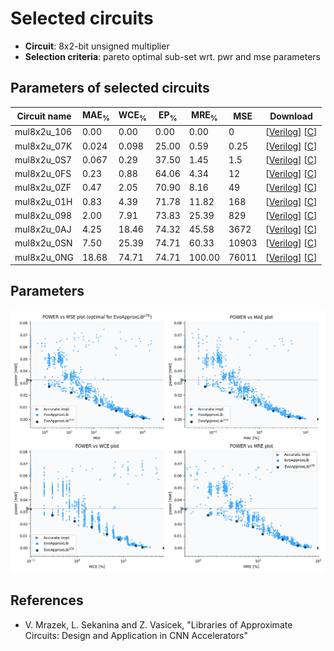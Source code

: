 
Selected circuits
===================
 - **Circuit**: 8x2-bit unsigned multiplier
 - **Selection criteria**: pareto optimal sub-set wrt. pwr and mse parameters

Parameters of selected circuits
----------------------------

| Circuit name | MAE<sub>%</sub> | WCE<sub>%</sub> | EP<sub>%</sub> | MRE<sub>%</sub> | MSE | Download |
| --- |  --- | --- | --- | --- | --- | --- | 
| mul8x2u_106 | 0.00 | 0.00 | 0.00 | 0.00 | 0 |  [[Verilog](mul8x2u_106.v)]  [[C](mul8x2u_106.c)] |
| mul8x2u_07K | 0.024 | 0.098 | 25.00 | 0.59 | 0.25 |  [[Verilog](mul8x2u_07K.v)]  [[C](mul8x2u_07K.c)] |
| mul8x2u_0S7 | 0.067 | 0.29 | 37.50 | 1.45 | 1.5 |  [[Verilog](mul8x2u_0S7.v)]  [[C](mul8x2u_0S7.c)] |
| mul8x2u_0FS | 0.23 | 0.88 | 64.06 | 4.34 | 12 |  [[Verilog](mul8x2u_0FS.v)]  [[C](mul8x2u_0FS.c)] |
| mul8x2u_0ZF | 0.47 | 2.05 | 70.90 | 8.16 | 49 |  [[Verilog](mul8x2u_0ZF.v)]  [[C](mul8x2u_0ZF.c)] |
| mul8x2u_01H | 0.83 | 4.39 | 71.78 | 11.82 | 168 |  [[Verilog](mul8x2u_01H.v)]  [[C](mul8x2u_01H.c)] |
| mul8x2u_098 | 2.00 | 7.91 | 73.83 | 25.39 | 829 |  [[Verilog](mul8x2u_098.v)]  [[C](mul8x2u_098.c)] |
| mul8x2u_0AJ | 4.25 | 18.46 | 74.32 | 45.58 | 3672 |  [[Verilog](mul8x2u_0AJ.v)]  [[C](mul8x2u_0AJ.c)] |
| mul8x2u_0SN | 7.50 | 25.39 | 74.71 | 60.33 | 10903 |  [[Verilog](mul8x2u_0SN.v)]  [[C](mul8x2u_0SN.c)] |
| mul8x2u_0NG | 18.68 | 74.71 | 74.71 | 100.00 | 76011 |  [[Verilog](mul8x2u_0NG.v)]  [[C](mul8x2u_0NG.c)] |
    
Parameters
--------------
![Parameters figure](fig.png)

References
--------------
   - V. Mrazek, L. Sekanina and Z. Vasicek, "Libraries of Approximate Circuits: Design and Application in CNN Accelerators"

             